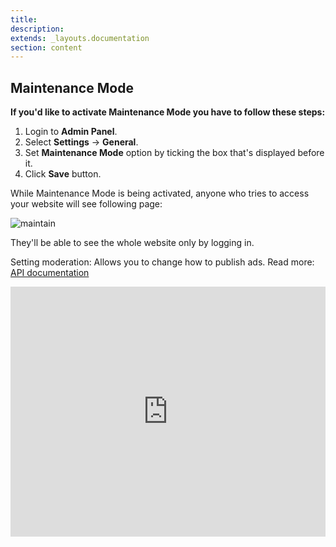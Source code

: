 ```yaml
---
title:
description:
extends: _layouts.documentation
section: content
---
```


## Maintenance Mode

**If you'd like to activate Maintenance Mode you have to follow these steps:**

1.  Login to **Admin Panel**.
2.  Select **Settings** -> **General**.
3.  Set **Maintenance Mode** option by ticking the box that's displayed before it.
4.  Click **Save** button.

While Maintenance Mode is being activated, anyone who tries to access your website will see following page:

![maintain](/assets/images/Maintain.jpg)

They'll be able to see the whole website only by logging in.

Setting moderation: Allows you to change how to publish ads. Read more: [API documentation](/docs/api-documentation)


<iframe width="100%" height="400px" src="https://www.youtube.com/embed/6r34MvdCwfc" title="Yclas video" frameborder="0" allow="accelerometer; autoplay; clipboard-write; encrypted-media; gyroscope; picture-in-picture" allowfullscreen></iframe>
 
